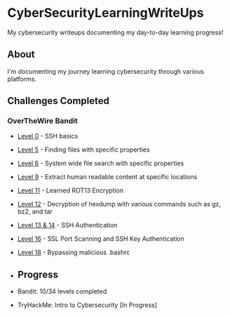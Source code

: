 # CyberSecurityLearningWriteUps
My cybersecurity writeups documenting my day-to-day learning progress!

## About
I'm documenting my journey learning cybersecurity through various platforms.

## Challenges Completed

### OverTheWire Bandit
- [Level 0](bandit/level-0.md) - SSH basics
- [Level 5](bandit/level-05.md) - Finding files with specific properties
- [Level 6](bandit/level-06.md) - System wide file search with specific properties
- [Level 9](bandit/level-09.md) - Extract human readable content at specific locations
- [Level 11](bandit/level-11.md) - Learned ROT13 Encryption
- [Level 12](bandit/level-12.md) - Decryption of hexdump with various commands such as gz, bz2, and tar 
- [Level 13 & 14](bandit/level-13&14.md) - SSH Authentication
- [Level 16](bandit/level-16.md) - SSL Port Scanning and SSH Key Authentication
- [Level 18](bandit/level-18.md) - Bypassing malicious .bashrc
  
- ## Progress
- Bandit: 10/34 levels completed
- TryHackMe: Intro to Cybersecurity [In Progress]
  
